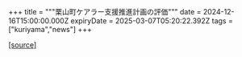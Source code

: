 +++
title = """栗山町ケアラー支援推進計画の評価"""
date = 2024-12-16T15:00:00.000Z
expiryDate = 2025-03-07T05:20:22.392Z
tags = ["kuriyama","news"]
+++


[[source]](https://www.town.kuriyama.hokkaido.jp/soshiki/43/18124.html)
